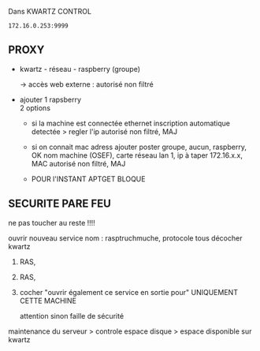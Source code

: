 Dans KWARTZ CONTROL

~~~
172.16.0.253:9999
~~~

## PROXY

*	kwartz - réseau - raspberry (groupe)

	-> accès web externe : autorisé non filtré

*	ajouter 1 rapsberry \
		2 options

	- si la machine est connectée ethernet
		inscription automatique detectée > regler l'ip
		autorisé non filtré, MAJ

	- si on connait mac adress
		ajouter poster groupe, aucun, raspberry, OK
		nom machine (OSEF), carte réseau lan 1, ip à taper 172.16.x.x, MAC
		autorisé non filtré, MAJ

	- POUR l'INSTANT APTGET BLOQUE

## SECURITE PARE FEU

ne pas toucher au reste !!!!


ouvrir nouveau service
nom : rasptruchmuche, protocole tous
décocher kwartz

1. RAS,
2. RAS,
3. cocher "ouvrir également ce service en sortie pour" UNIQUEMENT CETTE MACHINE

	attention sinon faille de sécurité

maintenance du serveur > controle espace disque > espace disponible sur kwartz
